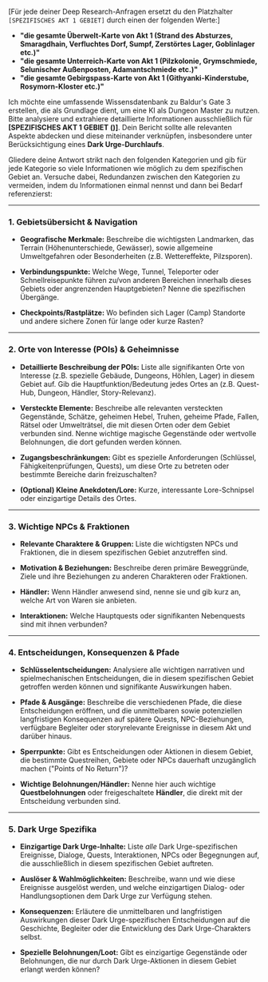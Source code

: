 [Für jede deiner Deep Research-Anfragen ersetzt du den Platzhalter `[SPEZIFISCHES AKT 1 GEBIET]` durch einen der folgenden Werte:]

- **"die gesamte Überwelt-Karte von Akt 1 (Strand des Absturzes, Smaragdhain, Verfluchtes Dorf, Sumpf, Zerstörtes Lager, Goblinlager etc.)"**
- **"die gesamte Unterreich-Karte von Akt 1 (Pilzkolonie, Grymschmiede, Selunischer Außenposten, Adamantschmiede etc.)"**
- **"die gesamte Gebirgspass-Karte von Akt 1 (Githyanki-Kinderstube, Rosymorn-Kloster etc.)"**


Ich möchte eine umfassende Wissensdatenbank zu Baldur's Gate 3 erstellen, die als Grundlage dient, um eine KI als Dungeon Master zu nutzen. Bitte analysiere und extrahiere detaillierte Informationen ausschließlich für **[SPEZIFISCHES AKT 1 GEBIET ()]**. Dein Bericht sollte alle relevanten Aspekte abdecken und diese miteinander verknüpfen, insbesondere unter Berücksichtigung eines **Dark Urge-Durchlaufs**.

  

Gliedere deine Antwort strikt nach den folgenden Kategorien und gib für jede Kategorie so viele Informationen wie möglich zu dem spezifischen Gebiet an. Versuche dabei, Redundanzen zwischen den Kategorien zu vermeiden, indem du Informationen einmal nennst und dann bei Bedarf referenzierst:

  

---

  

### **1. Gebietsübersicht & Navigation**

  

* **Geografische Merkmale:** Beschreibe die wichtigsten Landmarken, das Terrain (Höhenunterschiede, Gewässer), sowie allgemeine Umweltgefahren oder Besonderheiten (z.B. Wettereffekte, Pilzsporen).

* **Verbindungspunkte:** Welche Wege, Tunnel, Teleporter oder Schnellreisepunkte führen zu/von anderen Bereichen innerhalb dieses Gebiets oder angrenzenden Hauptgebieten? Nenne die spezifischen Übergänge.

* **Checkpoints/Rastplätze:** Wo befinden sich Lager (Camp) Standorte und andere sichere Zonen für lange oder kurze Rasten?

  

---

  

### **2. Orte von Interesse (POIs) & Geheimnisse**

  

* **Detaillierte Beschreibung der POIs:** Liste alle signifikanten Orte von Interesse (z.B. spezielle Gebäude, Dungeons, Höhlen, Lager) in diesem Gebiet auf. Gib die Hauptfunktion/Bedeutung jedes Ortes an (z.B. Quest-Hub, Dungeon, Händler, Story-Relevanz).

* **Versteckte Elemente:** Beschreibe alle relevanten versteckten Gegenstände, Schätze, geheimen Hebel, Truhen, geheime Pfade, Fallen, Rätsel oder Umwelträtsel, die mit diesen Orten oder dem Gebiet verbunden sind. Nenne wichtige magische Gegenstände oder wertvolle Belohnungen, die dort gefunden werden können.

* **Zugangsbeschränkungen:** Gibt es spezielle Anforderungen (Schlüssel, Fähigkeitenprüfungen, Quests), um diese Orte zu betreten oder bestimmte Bereiche darin freizuschalten?

* **(Optional) Kleine Anekdoten/Lore:** Kurze, interessante Lore-Schnipsel oder einzigartige Details des Ortes.

  

---

  

### **3. Wichtige NPCs & Fraktionen**

  

* **Relevante Charaktere & Gruppen:** Liste die wichtigsten NPCs und Fraktionen, die in diesem spezifischen Gebiet anzutreffen sind.

* **Motivation & Beziehungen:** Beschreibe deren primäre Beweggründe, Ziele und ihre Beziehungen zu anderen Charakteren oder Fraktionen.

* **Händler:** Wenn Händler anwesend sind, nenne sie und gib kurz an, welche Art von Waren sie anbieten.

* **Interaktionen:** Welche Hauptquests oder signifikanten Nebenquests sind mit ihnen verbunden?

  

---

  

### **4. Entscheidungen, Konsequenzen & Pfade**

  

* **Schlüsselentscheidungen:** Analysiere alle wichtigen narrativen und spielmechanischen Entscheidungen, die in diesem spezifischen Gebiet getroffen werden können und signifikante Auswirkungen haben.

* **Pfade & Ausgänge:** Beschreibe die verschiedenen Pfade, die diese Entscheidungen eröffnen, und die unmittelbaren sowie potenziellen langfristigen Konsequenzen auf spätere Quests, NPC-Beziehungen, verfügbare Begleiter oder storyrelevante Ereignisse in diesem Akt und darüber hinaus.

* **Sperrpunkte:** Gibt es Entscheidungen oder Aktionen in diesem Gebiet, die bestimmte Questreihen, Gebiete oder NPCs dauerhaft unzugänglich machen ("Points of No Return")?

* **Wichtige Belohnungen/Händler:** Nenne hier auch wichtige **Questbelohnungen** oder freigeschaltete **Händler**, die direkt mit der Entscheidung verbunden sind.

  

---

  

### **5. Dark Urge Spezifika**

  

* **Einzigartige Dark Urge-Inhalte:** Liste *alle* Dark Urge-spezifischen Ereignisse, Dialoge, Quests, Interaktionen, NPCs oder Begegnungen auf, die ausschließlich in diesem spezifischen Gebiet auftreten.

* **Auslöser & Wahlmöglichkeiten:** Beschreibe, wann und wie diese Ereignisse ausgelöst werden, und welche einzigartigen Dialog- oder Handlungsoptionen dem Dark Urge zur Verfügung stehen.

* **Konsequenzen:** Erläutere die unmittelbaren und langfristigen Auswirkungen dieser Dark Urge-spezifischen Entscheidungen auf die Geschichte, Begleiter oder die Entwicklung des Dark Urge-Charakters selbst.

* **Spezielle Belohnungen/Loot:** Gibt es einzigartige Gegenstände oder Belohnungen, die nur durch Dark Urge-Aktionen in diesem Gebiet erlangt werden können?